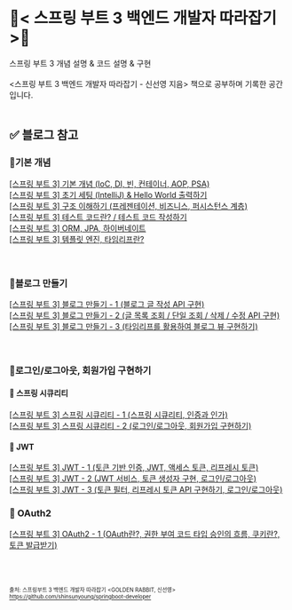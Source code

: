 # 📌< 스프링 부트 3 백엔드 개발자 따라잡기 >📌
스프링 부트 3 개념 설명 & 코드 설명 & 구현
<br><br>
<스프링 부트 3 백엔드 개발자 따라잡기 - 신선영 지음> 책으로 공부하며 기록한 공간입니다.
<br><br>

## ✅ 블로그 참고
### 🎯기본 개념

[[스프링 부트 3] 기본 개념 (IoC, DI, 빈, 컨테이너, AOP, PSA)](https://jhzlo.tistory.com/25)
<br>
[[스프링 부트 3] 초기 세팅 (IntelliJ) & Hello World 출력하기](https://jhzlo.tistory.com/26)
<br>
[[스프링 부트 3] 구조 이해하기 (프레젠테이션, 비즈니스, 퍼시스턴스 계층)](https://jhzlo.tistory.com/27)
<br>
[[스프링 부트 3] 테스트 코드란? / 테스트 코드 작성하기](https://jhzlo.tistory.com/28)
<br>
[[스프링 부트 3] ORM, JPA, 하이버네이트](https://jhzlo.tistory.com/29)
<br>
[[스프링 부트 3] 템플릿 엔진, 타임리프란?](https://jhzlo.tistory.com/33)
<br><br><br>
### 🎯블로그 만들기

[[스프링 부트 3] 블로그 만들기 - 1 (블로그 글 작성 API 구현)](https://jhzlo.tistory.com/30)
<br>
[[스프링 부트 3] 블로그 만들기 - 2 (글 목록 조회 / 단일 조회 / 삭제 / 수정 API 구현)](https://jhzlo.tistory.com/31)
<br>
[[스프링 부트 3] 블로그 만들기 - 3 (타임리프를 활용하여 블로그 뷰 구현하기)](https://jhzlo.tistory.com/34)
<br><br><br>
### 🎯로그인/로그아웃, 회원가입 구현하기

#### 🔖 스프링 시큐리티

[[스프링 부트 3]  스프링 시큐리티 - 1 (스프링 시큐리티, 인증과 인가)](https://jhzlo.tistory.com/36)
<br>
[[스프링 부트 3] 스프링 시큐리티 - 2 (로그인/로그아웃, 회원가입 구현하기)](https://jhzlo.tistory.com/37)
<br>

#### 🔖 JWT
[[스프링 부트 3] JWT - 1 (토큰 기반 인증, JWT, 액세스 토큰, 리프레시 토큰)](https://jhzlo.tistory.com/38)
<br>
[[스프링 부트 3] JWT -  2 (JWT 서비스, 토큰 생성자 구현, 로그인/로그아웃)](https://jhzlo.tistory.com/39)
<br>
[[스프링 부트 3] JWT - 3 (토큰 필터, 리프레시 토큰 API 구현하기, 로그인/로그아웃)](https://jhzlo.tistory.com/40)
<br>

### 🔖 OAuth2
[[스프링 부트 3] OAuth2 - 1 (OAuth란?, 권한 부여 코드 타입 승인의 흐름, 쿠키란?, 토큰 발급받기)](https://jhzlo.tistory.com/41)
<br>

<br><br><br>
<sub><sub>출처: 스프링부트 3 백엔드 개발자 따라잡기 <GOLDEN RABBIT, 신선영><br>
https://github.com/shinsunyoung/springboot-developer</sub></sub>
